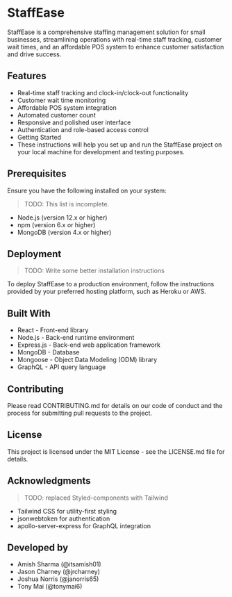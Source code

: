 # StaffEase

StaffEase is a comprehensive staffing management solution for small businesses, streamlining operations with real-time staff tracking, customer wait times, and an affordable POS system to enhance customer satisfaction and drive success.

## Features

- Real-time staff tracking and clock-in/clock-out functionality
- Customer wait time monitoring
- Affordable POS system integration
- Automated customer count
- Responsive and polished user interface
- Authentication and role-based access control
- Getting Started
- These instructions will help you set up and run the StaffEase project on your local machine for development and testing purposes.

## Prerequisites

Ensure you have the following installed on your system:

> TODO: This list is incomplete.

- Node.js (version 12.x or higher)
- npm (version 6.x or higher)
- MongoDB (version 4.x or higher)

## Deployment

> TODO: Write some better installation instructions

To deploy StaffEase to a production environment, follow the instructions provided by your preferred hosting platform, such as Heroku or AWS.

## Built With

- React - Front-end library
- Node.js - Back-end runtime environment
- Express.js - Back-end web application framework
- MongoDB - Database
- Mongoose - Object Data Modeling (ODM) library
- GraphQL - API query language

## Contributing

Please read CONTRIBUTING.md for details on our code of conduct and the process for submitting pull requests to the project.

## License

This project is licensed under the MIT License - see the LICENSE.md file for details.

## Acknowledgments

> TODO: replaced Styled-components with Tailwind

- Tailwind CSS for utility-first styling
- jsonwebtoken for authentication
- apollo-server-express for GraphQL integration

## Developed by

- Amish Sharma (@itsamish01)
- Jason Charney (@jrcharney)
- Joshua Norris (@janorris65)
- Tony Mai (@tonymai6)
